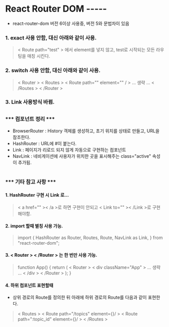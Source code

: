 # React Router DOM -----
+ react-router-dom 버전 6이상 사용중, 버전 5와 문법차이 있음 
###
### 1. exact 사용 안함, 대신 아래와 같이 사용.
> < Route path="test" > 에서 element를 넣지 않고, test로 시작되는 모든 라우팅을 매칭 시킨다.
### 2. switch 사용 안함, 대신 아래와 같이 사용.
> < Router > 
< Routes >
< Route path="" element="" / >
... 생략 ...
< /Routes >
< /Router >
### 3. Link 사용방식 바뀜.
##
### *** 컴포넌트 정리 ***
+ BrowserRouter : History 객체를 생성하고, 초기 위치를 상태로 만들고, URL을 참조한다.
+ HashRouter : URL에 #이 붙는다.
+ Link : 페이지가 리로드 되지 않게 자동으로 구현하는 컴포넌트
+ NavLink : 네비게이션에 사용자가 위치한 곳을 표시해주는 class="active" 속성이 추가됨.
# 

### *** 기타 참고 사항 ***
#### 1. HashRouter 구현 시 Link 로...
> < a href="" >< /a >로 하면 구현이 안되고 < Link to="" >< /Link >로 구현해야함.
#### 2. import 할때 별칭 사용 가능.
> import {
HashRouter as Router,
Routes,
Route,
NavLink as Link,
} from "react-router-dom";
#### 3. < Router > < /Router > 는 한 번만 사용 가능.
> function App() {
return (
< Router >
< div className="App" >
 ... 생략 ... 
< /div >
< /Router >
);
}
#### 4. 하위 컴포넌트 표현할때 
+ 상위 경로의 Route를 정의한 뒤 아래에 하위 경로의 Route를 다음과 같이 표현한다.
>< Routes >
    < Route path="/topics" element={<Topics/>}/ >
        < Route path=":topic_id" element={<Topic/>}/ > 
< /Routes >

